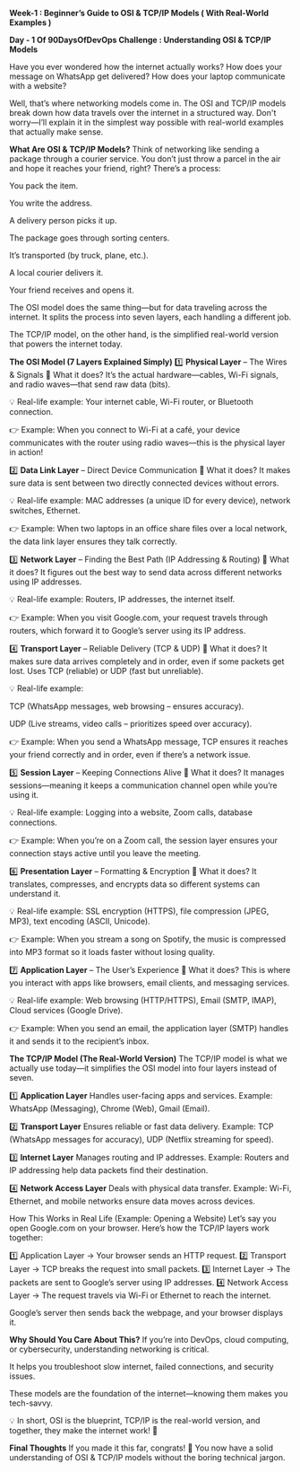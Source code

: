 **Week-1 : Beginner’s Guide to OSI & TCP/IP Models ( With Real-World Examples )**

**Day - 1 Of 90DaysOfDevOps Challenge : Understanding OSI & TCP/IP Models**

Have you ever wondered how the internet actually works? How does your message on WhatsApp get delivered? How does your laptop communicate with a website?

Well, that’s where networking models come in. The OSI and TCP/IP models break down how data travels over the internet in a structured way. Don't worry—I’ll explain it in the simplest way possible with real-world examples that actually make sense.

**What Are OSI & TCP/IP Models?**
Think of networking like sending a package through a courier service. You don’t just throw a parcel in the air and hope it reaches your friend, right? There’s a process:

You pack the item.

You write the address.

A delivery person picks it up.

The package goes through sorting centers.

It’s transported (by truck, plane, etc.).

A local courier delivers it.

Your friend receives and opens it.

The OSI model does the same thing—but for data traveling across the internet. It splits the process into seven layers, each handling a different job.

The TCP/IP model, on the other hand, is the simplified real-world version that powers the internet today.

**The OSI Model (7 Layers Explained Simply)**
1️⃣ **Physical Layer** – The Wires & Signals
📌 What it does? It’s the actual hardware—cables, Wi-Fi signals, and radio waves—that send raw data (bits).

💡 Real-life example: Your internet cable, Wi-Fi router, or Bluetooth connection.

👉 Example: When you connect to Wi-Fi at a café, your device communicates with the router using radio waves—this is the physical layer in action!

2️⃣ **Data Link Layer** – Direct Device Communication
📌 What it does? It makes sure data is sent between two directly connected devices without errors.

💡 Real-life example: MAC addresses (a unique ID for every device), network switches, Ethernet.

👉 Example: When two laptops in an office share files over a local network, the data link layer ensures they talk correctly.

3️⃣ **Network Layer** – Finding the Best Path (IP Addressing & Routing)
📌 What it does? It figures out the best way to send data across different networks using IP addresses.

💡 Real-life example: Routers, IP addresses, the internet itself.

👉 Example: When you visit Google.com, your request travels through routers, which forward it to Google’s server using its IP address.

4️⃣ **Transport Layer** – Reliable Delivery (TCP & UDP)
📌 What it does? It makes sure data arrives completely and in order, even if some packets get lost. Uses TCP (reliable) or UDP (fast but unreliable).

💡 Real-life example:

TCP (WhatsApp messages, web browsing – ensures accuracy).

UDP (Live streams, video calls – prioritizes speed over accuracy).

👉 Example: When you send a WhatsApp message, TCP ensures it reaches your friend correctly and in order, even if there’s a network issue.

5️⃣ **Session Layer** – Keeping Connections Alive
📌 What it does? It manages sessions—meaning it keeps a communication channel open while you’re using it.

💡 Real-life example: Logging into a website, Zoom calls, database connections.

👉 Example: When you’re on a Zoom call, the session layer ensures your connection stays active until you leave the meeting.

6️⃣ **Presentation Layer** – Formatting & Encryption
📌 What it does? It translates, compresses, and encrypts data so different systems can understand it.

💡 Real-life example: SSL encryption (HTTPS), file compression (JPEG, MP3), text encoding (ASCII, Unicode).

👉 Example: When you stream a song on Spotify, the music is compressed into MP3 format so it loads faster without losing quality.

7️⃣ **Application Layer** – The User’s Experience
📌 What it does? This is where you interact with apps like browsers, email clients, and messaging services.

💡 Real-life example: Web browsing (HTTP/HTTPS), Email (SMTP, IMAP), Cloud services (Google Drive).

👉 Example: When you send an email, the application layer (SMTP) handles it and sends it to the recipient’s inbox.



**The TCP/IP Model (The Real-World Version)**
The TCP/IP model is what we actually use today—it simplifies the OSI model into four layers instead of seven.

1️⃣ **Application Layer**
Handles user-facing apps and services. Example: WhatsApp (Messaging), Chrome (Web), Gmail (Email).

2️⃣ **Transport Layer** 
Ensures reliable or fast data delivery. Example: TCP (WhatsApp messages for accuracy), UDP (Netflix streaming for speed).

3️⃣ **Internet Layer**
Manages routing and IP addresses. Example: Routers and IP addressing help data packets find their destination.

4️⃣ **Network Access Layer**
Deals with physical data transfer. Example: Wi-Fi, Ethernet, and mobile networks ensure data moves across devices.



How This Works in Real Life (Example: Opening a Website)
Let’s say you open Google.com on your browser. Here’s how the TCP/IP layers work together:

1️⃣ Application Layer → Your browser sends an HTTP request.
2️⃣ Transport Layer → TCP breaks the request into small packets.
3️⃣ Internet Layer → The packets are sent to Google’s server using IP addresses.
4️⃣ Network Access Layer → The request travels via Wi-Fi or Ethernet to reach the internet.

Google’s server then sends back the webpage, and your browser displays it.

**Why Should You Care About This?**
If you’re into DevOps, cloud computing, or cybersecurity, understanding networking is critical.

It helps you troubleshoot slow internet, failed connections, and security issues.

These models are the foundation of the internet—knowing them makes you tech-savvy.

💡 In short, OSI is the blueprint, TCP/IP is the real-world version, and together, they make the internet work! 🚀

**Final Thoughts**
If you made it this far, congrats! 🎉 You now have a solid understanding of OSI & TCP/IP models without the boring technical jargon.
